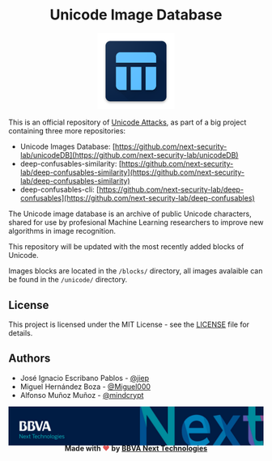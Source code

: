<h1 align="center">Unicode Image Database</h1>

<p align="center">
  <img src="./images/logo.png" width="30%" />
</p>

This is an official repository of [Unicode Attacks](https://next-security-lab.github.io/deep-confusables), as part of a big project containing three more repositories:

  - Unicode Images Database: [https://github.com/next-security-lab/unicodeDB](https://github.com/next-security-lab/unicodeDB)
  - deep-confusables-similarity: [https://github.com/next-security-lab/deep-confusables-similarity](https://github.com/next-security-lab/deep-confusables-similarity)
  - deep-confusables-cli: [https://github.com/next-security-lab/deep-confusables](https://github.com/next-security-lab/deep-confusables)

The Unicode image database is an archive of public Unicode characters, shared for use by profesional Machine Learning researchers to improve new algorithms in image recognition.

This repository will be updated with the most recently added blocks of Unicode.

Images blocks are located in the `/blocks/` directory, all images avalaible can be found in the `/unicode/` directory.

## License

This project is licensed under the MIT License - see the [LICENSE](LICENSE) file for details.

## Authors

* José Ignacio Escribano Pablos - [@jiep](https://github.com/jiep)
* Miguel Hernández Boza - [@Miguel000](https://github.com/Miguel000)
* Alfonso Muñoz Muñoz - [@mindcrypt](https://github.com/mindcrypt)

<!-- Banner -->
<p align="center">
  <img src="./images/banner.png"/>
</p>
<h4 align="center" style="margin: -20px">Made with <span style="color:#e25555;">❤️</span> by <a Cybersecurity Lab @ <a href="https://www.bbvanexttechnologies.com">BBVA Next Technologies</a> </h4>
